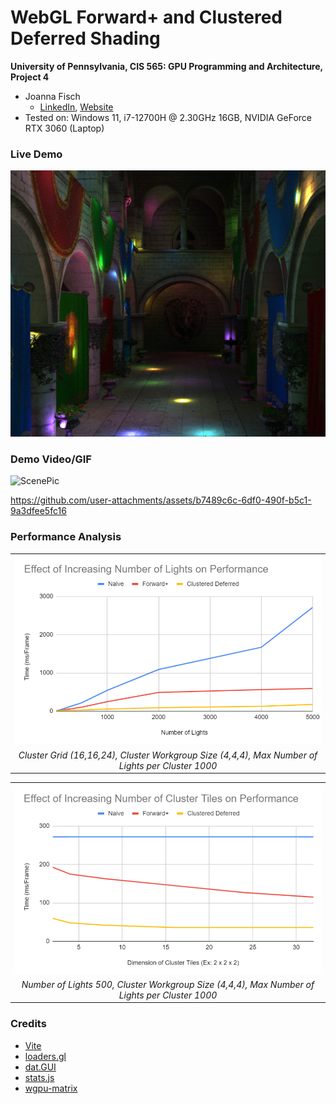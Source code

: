 WebGL Forward+ and Clustered Deferred Shading
======================

**University of Pennsylvania, CIS 565: GPU Programming and Architecture, Project 4**

* Joanna Fisch
  * [LinkedIn](https://www.linkedin.com/in/joanna-fisch-bb2979186/), [Website](https://sites.google.com/view/joannafischsportfolio/home)
* Tested on: Windows 11, i7-12700H @ 2.30GHz 16GB, NVIDIA GeForce RTX 3060 (Laptop)

### Live Demo

[![](img/thumb.png)](http://TODO.github.io/Project4-WebGPU-Forward-Plus-and-Clustered-Deferred)

### Demo Video/GIF

![ScenePic](https://github.com/user-attachments/assets/6e98a652-fbbd-45a6-8d3f-16ad04ae1339)

https://github.com/user-attachments/assets/b7489c6c-6df0-490f-b5c1-9a3dfee5fc16


### Performance Analysis


<table>
  <tr>
    <td><img src="img/effectLights.png" /></td>
  </tr>
  <tr>
    <td colspan="3" align="center"><i> Cluster Grid (16,16,24), Cluster Workgroup Size (4,4,4), Max Number of Lights per Cluster 1000</i></td>
  </tr>
</table>

<table>
  <tr>
    <td><img src="img/effectClusterTiles.png" /></td>
  </tr>
  <tr>
    <td colspan="3" align="center"><i> Number of Lights 500, Cluster Workgroup Size (4,4,4), Max Number of Lights per Cluster 1000</i></td>
  </tr>
</table>

### Credits

- [Vite](https://vitejs.dev/)
- [loaders.gl](https://loaders.gl/)
- [dat.GUI](https://github.com/dataarts/dat.gui)
- [stats.js](https://github.com/mrdoob/stats.js)
- [wgpu-matrix](https://github.com/greggman/wgpu-matrix)
